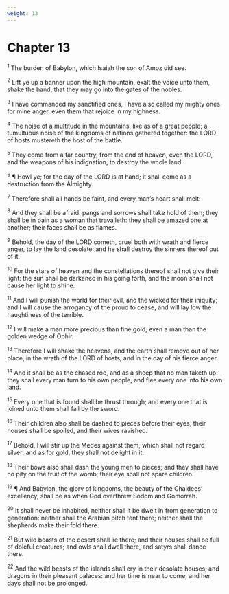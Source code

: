 ```yaml
---
weight: 13
---
```


# Chapter 13

<sup>1</sup> The burden of Babylon, which Isaiah the son of Amoz did see. 

<sup>2</sup> Lift ye up a banner upon the high mountain, exalt the voice unto them, shake the hand, that they may go into the gates of the nobles. 

<sup>3</sup> I have commanded my sanctified ones, I have also called my mighty ones for mine anger, even them that rejoice in my highness. 

<sup>4</sup> The noise of a multitude in the mountains, like as of a great people; a tumultuous noise of the kingdoms of nations gathered together: the LORD of hosts mustereth the host of the battle. 

<sup>5</sup> They come from a far country, from the end of heaven, even the LORD, and the weapons of his indignation, to destroy the whole land. 

<sup>6</sup> ¶ Howl ye; for the day of the LORD is at hand; it shall come as a destruction from the Almighty. 

<sup>7</sup> Therefore shall all hands be faint, and every man’s heart shall melt: 

<sup>8</sup> And they shall be afraid: pangs and sorrows shall take hold of them; they shall be in pain as a woman that travaileth: they shall be amazed one at another; their faces shall be as flames. 

<sup>9</sup> Behold, the day of the LORD cometh, cruel both with wrath and fierce anger, to lay the land desolate: and he shall destroy the sinners thereof out of it. 

<sup>10</sup> For the stars of heaven and the constellations thereof shall not give their light: the sun shall be darkened in his going forth, and the moon shall not cause her light to shine. 

<sup>11</sup> And I will punish the world for their evil, and the wicked for their iniquity; and I will cause the arrogancy of the proud to cease, and will lay low the haughtiness of the terrible. 

<sup>12</sup> I will make a man more precious than fine gold; even a man than the golden wedge of Ophir. 

<sup>13</sup> Therefore I will shake the heavens, and the earth shall remove out of her place, in the wrath of the LORD of hosts, and in the day of his fierce anger. 

<sup>14</sup> And it shall be as the chased roe, and as a sheep that no man taketh up: they shall every man turn to his own people, and flee every one into his own land. 

<sup>15</sup> Every one that is found shall be thrust through; and every one that is joined unto them shall fall by the sword. 

<sup>16</sup> Their children also shall be dashed to pieces before their eyes; their houses shall be spoiled, and their wives ravished. 

<sup>17</sup> Behold, I will stir up the Medes against them, which shall not regard silver; and as for gold, they shall not delight in it. 

<sup>18</sup> Their bows also shall dash the young men to pieces; and they shall have no pity on the fruit of the womb; their eye shall not spare children. 

<sup>19</sup> ¶ And Babylon, the glory of kingdoms, the beauty of the Chaldees’ excellency, shall be as when God overthrew Sodom and Gomorrah. 

<sup>20</sup> It shall never be inhabited, neither shall it be dwelt in from generation to generation: neither shall the Arabian pitch tent there; neither shall the shepherds make their fold there. 

<sup>21</sup> But wild beasts of the desert shall lie there; and their houses shall be full of doleful creatures; and owls shall dwell there, and satyrs shall dance there. 

<sup>22</sup> And the wild beasts of the islands shall cry in their desolate houses, and dragons in their pleasant palaces: and her time is near to come, and her days shall not be prolonged. 


